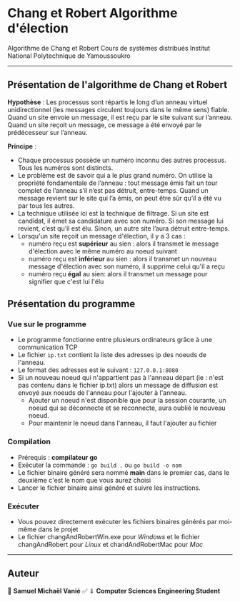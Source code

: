 # Chang et Robert Algorithme d'élection
Algorithme de Chang et Robert 
Cours de systèmes distribués Institut National Polytechnique de Yamoussoukro 

---

## Présentation de l'algorithme de Chang et Robert

**Hypothèse** : Les processus sont répartis le long d’un anneau virtuel unidirectionnel (les messages circulent toujours dans le même sens) fiable. Quand un site envoie un message, il est reçu par le site suivant sur l’anneau. Quand un site reçoit un message, ce message a été envoyé par le prédécesseur sur l’anneau.

**Principe** :
- Chaque processus possède un numéro inconnu des autres processus. Tous les numéros
sont distincts.
- Le problème est de savoir qui a le plus grand numéro. On utilise la propriété fondamentale de l’anneau : tout message émis fait un tour complet de l’anneau s’il n’est pas détruit, entre-temps. Quand un message revient sur le site qui l’a émis, on peut être sûr qu’il a été vu par tous les autres.
- La technique utilisée ici est la technique de filtrage. Si un site est candidat, il émet sa candidature avec son numéro. Si son message lui revient, c’est qu’il est élu. Sinon, un autre site l’aura détruit entre-temps.
- Lorsqu'un site reçoit un message d'élection, il y a 3 cas :
	-  numéro reçu est **supérieur** au sien : alors il transmet le message d'élection avec le même numéro au noeud suivant
	- numéro reçu est **inférieur** au sien : alors il transmet un nouveau message d'élection avec son numéro, il supprime celui qu'il a reçu
	- numéro reçu **égal** au sien: alors il transmet un message pour signifier que c'est lui l'élu


## Présentation du programme

### Vue sur le programme
- Le programme fonctionne entre plusieurs ordinateurs grâce à une communication TCP
- Le fichier ```ip.txt``` contient la liste des adresses ip des noeuds de l'anneau.
- Le format des adresses est le suivant : ```127.0.0.1:8080```
- Si un nouveau noeud qui n'appartient pas à l'anneau départ (ie : n'est pas contenu dans le fichier ip.txt) alors un message de diffusion est envoyé aux noeuds de l'anneau pour l'ajouter à l'anneau.
	- Ajouter un noeud n'est disponible que pour la session courante, un noeud qui se déconnecte et se reconnecte, aura oublié le nouveau noeud.
	- Pour maintenir le noeud dans l'anneau, il faut l'ajouter au fichier



### Compilation
- Prérequis : **compilateur go**
- Exécuter la commande : ```go build .```  ou ```go build -o nom```
- Le fichier binaire généré sera nommé **main** dans le premier cas, dans le deuxième c'est le nom que vous aurez choisi
- Lancer le fichier binaire ainsi généré et suivre les instructions.


### Exécuter
- Vous pouvez directement exécuter les fichiers binaires générés par moi-même dans le projet
- Le fichier changAndRobertWin.exe pour *Windows* et le fichier changAndRobert pour *Linux* et chandAndRobertMac pour *Mac*


---

## Auteur

💪 **Samuel Michaël Vanié** ✅
					⇓
**Computer Sciences Engineering Student**
